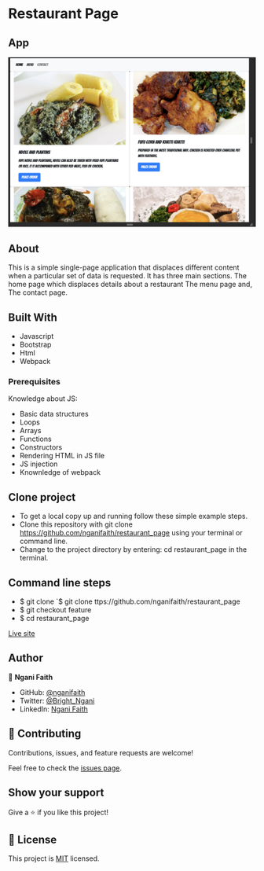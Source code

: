 # Restaurant Page
[](https://img.shields.io/badge/Microverse-blueviolet)



## App

![screenshot](./assets/menu.png)

## About 

This is a simple single-page application that displaces different content when a particular set of data is requested. It has three main sections.
The home page which displaces details about a restaurant
The menu page and,
The contact page.

## Built With

- Javascript
- Bootstrap
- Html
- Webpack


### Prerequisites
Knowledge about JS:
- Basic data structures
- Loops
- Arrays
- Functions
- Constructors
- Rendering HTML in JS file
- JS injection
- Knownledge of webpack

## Clone project
- To get a local copy up and running follow these simple example steps.
- Clone this repository with git clone https://github.com/nganifaith/restaurant_page using your terminal or command line.
- Change to the project directory by entering: cd restaurant_page in the terminal.

## Command line steps
- $ git clone `$ git clone ttps://github.com/nganifaith/restaurant_page
- $ git checkout feature
- $ cd restaurant_page


[Live site](https://nganifaith.github.io/restaurant_page/)


## Author

👤 **Ngani Faith**

- GitHub: [@nganifaith](https://github.com/nganifaith)
- Twitter: [@Bright_Ngani](https://twitter.com/bright_ngani)
- LinkedIn: [Ngani Faith](https://www.linkedin.com/in/ngani-faith/)


## 🤝 Contributing

Contributions, issues, and feature requests are welcome!

Feel free to check the [issues page](https://github.com/nganifaith/restaurant_page/issues).

## Show your support

Give a ⭐️ if you like this project!

## 📝 License

This project is [MIT](https://choosealicense.com/licenses/mit/) licensed.
